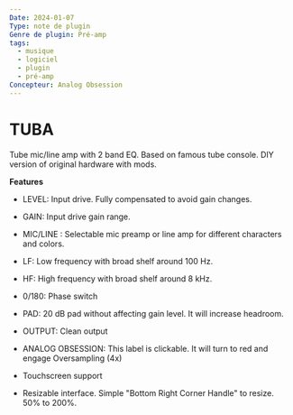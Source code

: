 ```yaml
---
Date: 2024-01-07
Type: note de plugin
Genre de plugin: Pré-amp
tags:
  - musique
  - logiciel
  - plugin
  - pré-amp
Concepteur: Analog Obsession
---
```

# TUBA
Tube mic/line amp with 2 band EQ.
Based on famous tube console. DIY version of original hardware with mods.

**Features**
- LEVEL: Input drive. Fully compensated to avoid gain changes.
- GAIN: Input drive gain range.
- MIC/LINE : Selectable mic preamp or line amp for different characters and colors.
- LF: Low frequency with broad shelf around 100 Hz.
- HF: High frequency with broad shelf around 8 kHz.
- 0/180: Phase switch
- PAD: 20 dB pad without affecting gain level. It will increase headroom.
- OUTPUT: Clean output

- ANALOG OBSESSION: This label is clickable. It will turn to red and engage Oversampling (4x)
- Touchscreen support
- Resizable interface. Simple "Bottom Right Corner Handle" to resize. 50% to 200%.